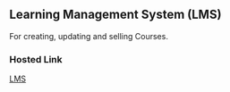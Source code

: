 ## Learning Management System (LMS)
For creating, updating and selling Courses.
### Hosted Link 
[LMS](https://lms.alcodemy.tech)
